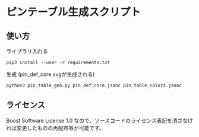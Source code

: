 # ピンテーブル生成スクリプト

## 使い方

ライブラリ入れる

```
pip3 install --user -r requirements.txt
```

生成 (pin_def_core.svgが生成される)


```
python3 pin_table_gen.py pin_def_core.jsonc pin_table_colors.jsonc
```

## ライセンス

Boost Software License 1.0 なので、ソースコードのライセンス表記を消さなければ変更したものの再配布等が可能です。
